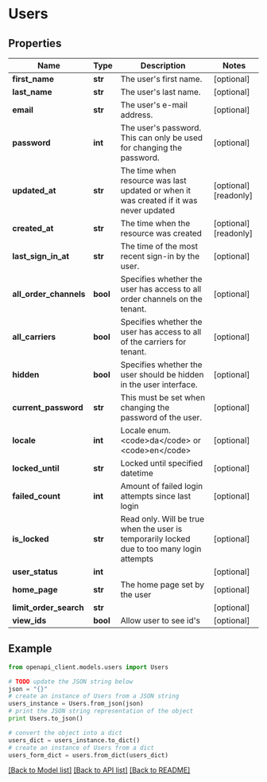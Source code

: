 # Users


## Properties
Name | Type | Description | Notes
------------ | ------------- | ------------- | -------------
**first_name** | **str** | The user&#39;s first name. | [optional] 
**last_name** | **str** | The user&#39;s last name. | [optional] 
**email** | **str** | The user&#39;s e-mail address. | [optional] 
**password** | **int** | The user&#39;s password. This can only be used for changing the password. | [optional] 
**updated_at** | **str** | The time when resource was last updated or when it was created if it was never updated | [optional] [readonly] 
**created_at** | **str** | The time when the resource was created | [optional] [readonly] 
**last_sign_in_at** | **str** | The time of the most recent sign-in by the user. | [optional] 
**all_order_channels** | **bool** | Specifies whether the user has access to all order channels on the tenant. | [optional] 
**all_carriers** | **bool** | Specifies whether the user has access to all of the carriers for tenant. | [optional] 
**hidden** | **bool** | Specifies whether the user should be hidden in the user interface. | [optional] 
**current_password** | **str** | This must be set when changing the password of the user. | [optional] 
**locale** | **int** | Locale enum. &lt;code&gt;da&lt;/code&gt; or &lt;code&gt;en&lt;/code&gt; | [optional] 
**locked_until** | **str** | Locked until specified datetime | [optional] 
**failed_count** | **int** | Amount of failed login attempts since last login | [optional] 
**is_locked** | **str** | Read only. Will be true when the user is temporarily locked due to too many login attempts | [optional] 
**user_status** | **int** |  | [optional] 
**home_page** | **str** | The home page set by the user | [optional] 
**limit_order_search** | **str** |  | [optional] 
**view_ids** | **bool** | Allow user to see id&#39;s | [optional] 

## Example

```python
from openapi_client.models.users import Users

# TODO update the JSON string below
json = "{}"
# create an instance of Users from a JSON string
users_instance = Users.from_json(json)
# print the JSON string representation of the object
print Users.to_json()

# convert the object into a dict
users_dict = users_instance.to_dict()
# create an instance of Users from a dict
users_form_dict = users.from_dict(users_dict)
```
[[Back to Model list]](../README.md#documentation-for-models) [[Back to API list]](../README.md#documentation-for-api-endpoints) [[Back to README]](../README.md)


